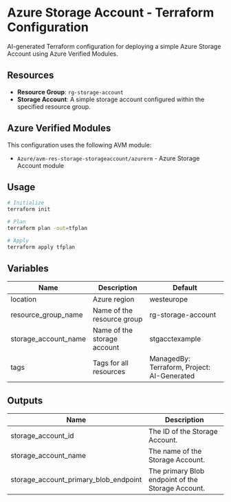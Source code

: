 # Azure Storage Account - Terraform Configuration

AI-generated Terraform configuration for deploying a simple Azure Storage Account using Azure Verified Modules.

## Resources

- **Resource Group**: `rg-storage-account`
- **Storage Account**: A simple storage account configured within the specified resource group.

## Azure Verified Modules

This configuration uses the following AVM module:
- `Azure/avm-res-storage-storageaccount/azurerm` - Azure Storage Account module

## Usage

```bash
# Initialize
terraform init

# Plan
terraform plan -out=tfplan

# Apply
terraform apply tfplan
```

## Variables

| Name | Description | Default |
|------|-------------|---------|
| location | Azure region | westeurope |
| resource_group_name | Name of the resource group | rg-storage-account |
| storage_account_name | Name of the storage account | stgacctexample |
| tags | Tags for all resources | ManagedBy: Terraform, Project: AI-Generated |

## Outputs

| Name | Description |
|------|-------------|
| storage_account_id | The ID of the Storage Account. |
| storage_account_name | The name of the Storage Account. |
| storage_account_primary_blob_endpoint | The primary Blob endpoint of the Storage Account. |
